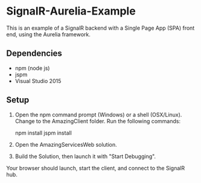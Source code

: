 # SignalR-Aurelia-Example #

This is an example of a SignalR backend with a Single Page App (SPA) front end, using the Aurelia framework.

## Dependencies ##

- npm (node js)
- jspm 
- Visual Studio 2015

## Setup ##

1. Open the npm command prompt (Windows) or a shell (OSX/Linux). Change to the AmazingClient folder. Run the following 
commands:

    npm install
    jspm install
    
2. Open the AmazingServicesWeb solution.
3. Build the Solution, then launch it with "Start Debugging".

Your browser should launch, start the client, and connect to the SignalR hub.
